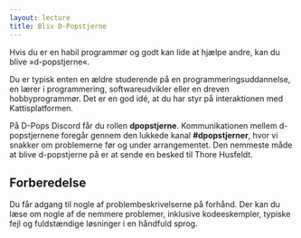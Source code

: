 ```yaml
---
layout: lecture
title: Bliv D-Popstjerne
---
```


Hvis du er en habil programmør og godt kan lide at hjælpe andre, kan du blive »d-popstjerne«.

Du er typisk enten en ældre studerende på en programmeringsuddannelse, en lærer i programmering, softwareudvikler eller en dreven hobbyprogrammør.
Det er en god idé, at du har styr på interaktionen med Kattisplatformen.

På D-Pops Discord får du rollen **dpopstjerne**.
Kommunikationen mellem d-popstjernene foregår gennem den lukkede kanal **#dpopstjerner**, hvor vi snakker om problemerne før og under arrangementet.
Den nemmeste måde at blive d-popstjerne på er at sende en besked til Thore Husfeldt.


## Forberedelse

Du får adgang til nogle af problembeskrivelserne på forhånd.
Der kan du læse om  nogle af de nemmere problemer, inklusive kodeeskempler, typiske fejl og fuldstændige løsninger i en håndfuld sprog.
